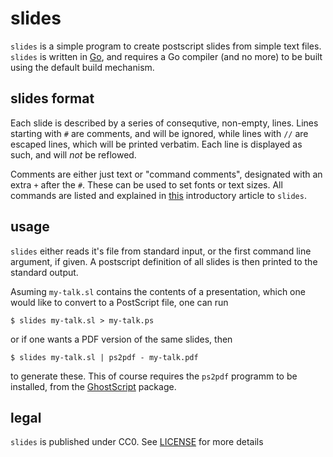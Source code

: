slides
======

`slides` is a simple program to create postscript slides
from simple text files. `slides` is written in [Go][go],
and requires a Go compiler (and no more) to be built using
the default build mechanism.

slides format
-------------

Each slide is described by a series of consequtive, non-empty,
lines. Lines starting with `#` are comments, and will be 
ignored, while lines with `//` are escaped lines, which will 
be printed verbatim. Each line is displayed as such, and 
will *not* be reflowed.

Comments are either just text or "command comments", designated
with an extra `+` after the `#`. These can be used to set fonts
or text sizes. All commands are listed and explained in
[this][article] introductory article to `slides`.

usage
-----

`slides` either reads it's file from standard input, or the first 
command line argument, if given. A postscript definition of all 
slides is then printed to the standard output.

Asuming `my-talk.sl` contains the contents of a presentation, 
which one would like to convert to a PostScript file, one can run

	$ slides my-talk.sl > my-talk.ps

or if one wants a PDF version of the same slides, then

	$ slides my-talk.sl | ps2pdf - my-talk.pdf

to generate these. This of course requires the `ps2pdf` programm
to be installed, from the [GhostScript][gs] package.

legal
-----

`slides` is published under CC0. See [LICENSE][license] for more
details

[go]: https://golang.org/
[gs]: https://www.ghostscript.com/
[license]: ./LICENSE
[article]: https://zge.us.to/slides.html
